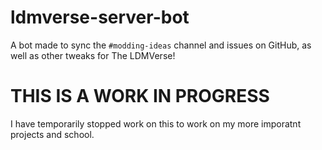 # ldmverse-server-bot
A bot made to sync the `#modding-ideas` channel and issues on GitHub, as well as other tweaks for The LDMVerse!

# THIS IS A WORK IN PROGRESS
I have temporarily stopped work on this to work on my more imporatnt projects and school.
